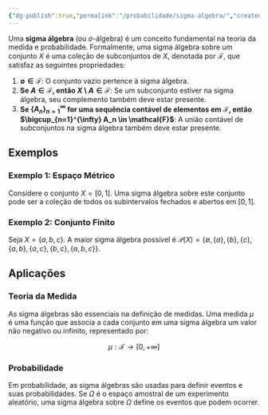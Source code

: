 ```yaml
---
{"dg-publish":true,"permalink":"/probabilidade/sigma-algebra/","created":"2025-05-20T13:30:13.852-03:00"}
---
```



Uma **sigma álgebra** (ou $\sigma$-álgebra) é um conceito fundamental na teoria da medida e probabilidade. Formalmente, uma sigma álgebra sobre um conjunto $X$ é uma coleção de subconjuntos de $X$, denotada por $\mathcal{F}$, que satisfaz as seguintes propriedades:

1. **$\emptyset \in \mathcal{F}$**: O conjunto vazio pertence à sigma álgebra.
2. **Se $A \in \mathcal{F}$, então $X \setminus A \in \mathcal{F}$**: Se um subconjunto estiver na sigma álgebra, seu complemento também deve estar presente.
3. **Se $\{A_n\}_{n=1}^{\infty}$ for uma sequência contável de elementos em $\mathcal{F}$, então $\bigcup_{n=1}^{\infty} A_n \in \mathcal{F}$**: A união contável de subconjuntos na sigma álgebra também deve estar presente.

## Exemplos

### Exemplo 1: Espaço Métrico

Considere o conjunto $X = [0, 1]$. Uma sigma álgebra sobre este conjunto pode ser a coleção de todos os subintervalos fechados e abertos em $[0, 1]$.

### Exemplo 2: Conjunto Finito

Seja $X = \{a, b, c\}$. A maior sigma álgebra possível é $\mathcal{P}(X) = \{\emptyset, \{a\}, \{b\}, \{c\}, \{a, b\}, \{a, c\}, \{b, c\}, \{a, b, c\}\}$.

## Aplicações

### Teoria da Medida

As sigma álgebras são essenciais na definição de medidas. Uma medida $\mu$ é uma função que associa a cada conjunto em uma sigma álgebra um valor não negativo ou infinito, representado por:

$$
\mu: \mathcal{F} \to [0, +\infty]
$$

### Probabilidade

Em probabilidade, as sigma álgebras são usadas para definir eventos e suas probabilidades. Se $\Omega$ é o espaço amostral de um experimento aleatório, uma sigma álgebra sobre $\Omega$ define os eventos que podem ocorrer.
